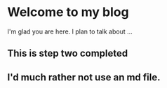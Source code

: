 # Welcome to my blog

I'm glad you are here. I plan to talk about ...

## This is step two completed

## I'd much rather not use an md file.
